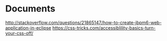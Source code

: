 # Documents

http://stackoverflow.com/questions/21865147/how-to-create-jbpm6-web-application-in-eclipse
https://css-tricks.com/accessiblility-basics-turn-your-css-off/
